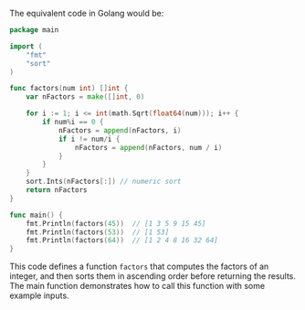 The equivalent code in Golang would be:

```Go
package main

import (
	"fmt"
	"sort"
)

func factors(num int) []int {
	var nFactors = make([]int, 0)

	for i := 1; i <= int(math.Sqrt(float64(num))); i++ {
		if num%i == 0 {
			nFactors = append(nFactors, i)
			if i != num/i {
				nFactors = append(nFactors, num / i)
			}
		}
	}
	sort.Ints(nFactors[:]) // numeric sort
	return nFactors
}

func main() {
	fmt.Println(factors(45))  // [1 3 5 9 15 45] 
	fmt.Println(factors(53))  // [1 53] 
	fmt.Println(factors(64))  // [1 2 4 8 16 32 64]
}
```
This code defines a function `factors` that computes the factors of an integer, and then sorts them in ascending order before returning the results. The main function demonstrates how to call this function with some example inputs.
